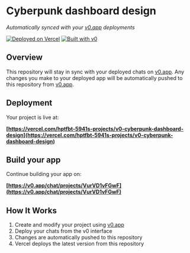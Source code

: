 # Cyberpunk dashboard design

*Automatically synced with your [v0.app](https://v0.app) deployments*

[![Deployed on Vercel](https://img.shields.io/badge/Deployed%20on-Vercel-black?style=for-the-badge&logo=vercel)](https://vercel.com/hptfbt-5941s-projects/v0-cyberpunk-dashboard-design)
[![Built with v0](https://img.shields.io/badge/Built%20with-v0.app-black?style=for-the-badge)](https://v0.app/chat/projects/VurVD1vFGwF)

## Overview

This repository will stay in sync with your deployed chats on [v0.app](https://v0.app).
Any changes you make to your deployed app will be automatically pushed to this repository from [v0.app](https://v0.app).

## Deployment

Your project is live at:

**[https://vercel.com/hptfbt-5941s-projects/v0-cyberpunk-dashboard-design](https://vercel.com/hptfbt-5941s-projects/v0-cyberpunk-dashboard-design)**

## Build your app

Continue building your app on:

**[https://v0.app/chat/projects/VurVD1vFGwF](https://v0.app/chat/projects/VurVD1vFGwF)**

## How It Works

1. Create and modify your project using [v0.app](https://v0.app)
2. Deploy your chats from the v0 interface
3. Changes are automatically pushed to this repository
4. Vercel deploys the latest version from this repository
